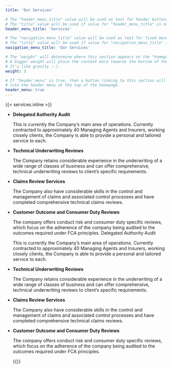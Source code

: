 ```yaml
---
title: 'Our Services'

# The "header_menu_title" value will be used as text for header buttons.
# The "title" value will be used if value for "header_menu_title" is not provided.
header_menu_title: 'Services'

# The "navigation_menu_title" value will be used as text for fixed menu items.
# The "title" value will be used if value for "navigation_menu_title" is not provided.
navigation_menu_title: 'Our Services'

# The "weight" will determine where this section appears on the "homepage".
# A bigger weight will place the content more towards the bottom of the page.
# It's like gravity ;-).
weight: 3

# If "header_menu" is true, then a button linking to this section will be placed
# into the header menu at the top of the homepage.
header_menu: true
---
```


{{< services.inline >}}
<ul class="services__list">
    <li class="services__item">
        <i class="fa fa-arrows-v" aria-hidden="true"></i><b class="services__title">Delegated Authority Audit</b>
        <p>This is currently the Company’s main area of operations. Currently contracted to approximately 40 Managing Agents and Insurers, working closely clients, the Company is able to provide a personal and tailored service to each.</p>
    </li>
    <li class="services__item">
        <i class="fa fa-arrows-v" aria-hidden="true"></i><b class="services__title">Technical Underwriting Reviews</b>
        <p>The Company retains considerable experience in the underwriting of a wide range of classes of business and can offer comprehensive, technical underwriting reviews to client’s specific requirements.</p>
    </li>
    <li class="services__item">
        <i class="fa fa-arrows-v" aria-hidden="true"></i><b class="services__title">Claims Review Services</b>
        <p>The Company also have considerable skills in the control and management of claims and associated control processes and have completed comprehensive technical claims reviews.</p>
    </li>
    <li class="services__item">
        <i class="fa fa-arrows-v" aria-hidden="true"></i><b class="services__title">Customer Outcome and Consumer Duty Reviews</b>
        <p>The company offers conduct risk and consumer duty specific reviews, which focus on the adherence of the company being audited to the outcomes required under FCA principles. Delegated Authority Audit</p>
        <p>This is currently the Company’s main area of operations. Currently contracted to approximately 40 Managing Agents and Insurers, working closely clients, the Company is able to provide a personal and tailored service to each.</p>
    </li>
    <li class="services__item">
        <i class="fa fa-arrows-v" aria-hidden="true"></i><b class="services__title">Technical Underwriting Reviews</b>
        <p>The Company retains considerable experience in the underwriting of a wide range of classes of business and can offer comprehensive, technical underwriting reviews to client’s specific requirements.</p>
    </li>
    <li class="services__item">
        <i class="fa fa-arrows-v" aria-hidden="true"></i><b class="services__title">Claims Review Services</b>
        <p>The Company also have considerable skills in the control and management of claims and associated control processes and have completed comprehensive technical claims reviews.</p>
    </li>
    <li class="services__item">
        <i class="fa fa-arrows-v" aria-hidden="true"></i><b class="services__title">Customer Outcome and Consumer Duty Reviews</b>
        <p>The company offers conduct risk and consumer duty specific reviews, which focus on the adherence of the company being audited to the outcomes required under FCA principles.</p>
    </li>
{{</ services.inline >}}